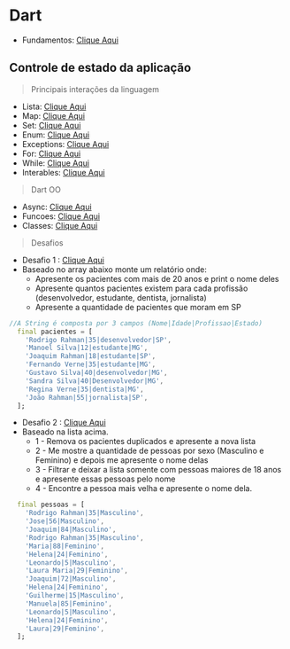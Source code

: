 # Dart
- Fundamentos: [Clique Aqui](./Fundamentos.md)
## Controle de estado da aplicação
>Principais interações da linguagem
- Lista: [Clique Aqui](./Lista_Map_Set_Enum/Listas.md)
- Map: [Clique Aqui](./Lista_Map_Set_Enum/Maps.md)
- Set: [Clique Aqui](./Lista_Map_Set_Enum/Set.md)
- Enum: [Clique Aqui](./Lista_Map_Set_Enum/Enums.md)
- Exceptions: [Clique Aqui](./Lista_Map_Set_Enum/Exceptions.md)
- For: [Clique Aqui](./Loops/For.md)
- While: [Clique Aqui](./Loops/While_DoWhile.md)
- Interables: [Clique Aqui](./Loops/Interables.md)
>Dart OO
- Async: [Clique Aqui](./Dart_OO/Async.md)
- Funcoes: [Clique Aqui](./Dart_OO/Funcao.md)
- Classes: [Clique Aqui](./Dart_OO/Classe.md)
>Desafios
- Desafio 1 : [Clique Aqui](/Desafios/Desafio_1.dart)
-   Baseado no array abaixo monte um relatório onde:
    - Apresente os pacientes com mais de 20 anos e print o nome deles
    - Apresente quantos pacientes existem para cada profissão (desenvolvedor, estudante, dentista, jornalista)
    - Apresente a quantidade de pacientes que moram em SP
```dart
//A String é composta por 3 campos (Nome|Idade|Profissao|Estado)
  final pacientes = [
    'Rodrigo Rahman|35|desenvolvedor|SP',
    'Manoel Silva|12|estudante|MG',
    'Joaquim Rahman|18|estudante|SP',
    'Fernando Verne|35|estudante|MG',
    'Gustavo Silva|40|desenvolvedor|MG',
    'Sandra Silva|40|Desenvolvedor|MG',
    'Regina Verne|35|dentista|MG',
    'João Rahman|55|jornalista|SP',
  ];
```
- Desafio 2 : [Clique Aqui](/Desafios/Desafio_2.dart)
- Baseado na lista acima.
  - 1 - Remova os pacientes duplicados e apresente a nova lista
  - 2 - Me mostre a quantidade de pessoas por sexo (Masculino e Feminino) e depois me apresente o nome delas
  - 3 - Filtrar e deixar a lista somente com pessoas maiores de 18 anos e apresente essas pessoas pelo nome 
  - 4 - Encontre a pessoa mais velha e apresente o nome dela.
```dart
  final pessoas = [
    'Rodrigo Rahman|35|Masculino',
    'Jose|56|Masculino',
    'Joaquim|84|Masculino',
    'Rodrigo Rahman|35|Masculino',
    'Maria|88|Feminino',
    'Helena|24|Feminino',
    'Leonardo|5|Masculino',
    'Laura Maria|29|Feminino',
    'Joaquim|72|Masculino',
    'Helena|24|Feminino',
    'Guilherme|15|Masculino',
    'Manuela|85|Feminino',
    'Leonardo|5|Masculino',
    'Helena|24|Feminino',
    'Laura|29|Feminino',
  ];
```
